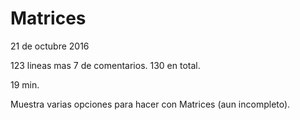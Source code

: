 # Matrices
21 de octubre 2016

123 lineas mas 7 de comentarios. 130 en total.

19 min.

Muestra varias opciones para hacer con Matrices (aun incompleto).
